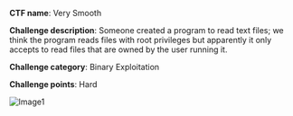 **CTF name**: Very Smooth

**Challenge description**: Someone created a program to read text files; we think the program reads files with root privileges but apparently it only accepts to read files that are owned by the user running it.

**Challenge category**: Binary Exploitation

**Challenge points**: Hard

![Image1](description.png)

